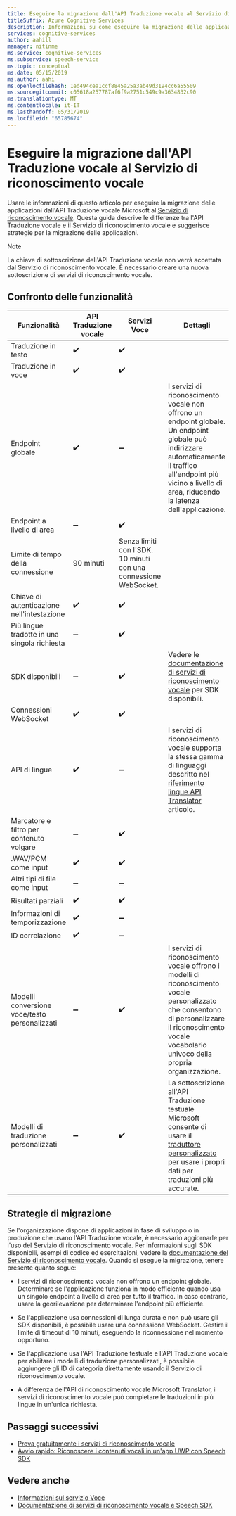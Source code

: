 ```yaml
---
title: Eseguire la migrazione dall'API Traduzione vocale al Servizio di riconoscimento vocale
titleSuffix: Azure Cognitive Services
description: Informazioni su come eseguire la migrazione delle applicazioni dall'API traduzione vocale per i servizi di riconoscimento vocale.
services: cognitive-services
author: aahill
manager: nitinme
ms.service: cognitive-services
ms.subservice: speech-service
ms.topic: conceptual
ms.date: 05/15/2019
ms.author: aahi
ms.openlocfilehash: 1ed494cea1ccf8845a25a3ab49d3194cc6a55509
ms.sourcegitcommit: c05618a257787af6f9a2751c549c9a3634832c90
ms.translationtype: MT
ms.contentlocale: it-IT
ms.lasthandoff: 05/31/2019
ms.locfileid: "65785674"
---
```

# <a name="migrate-from-the-translator-speech-api-to-the-speech-service"></a>Eseguire la migrazione dall'API Traduzione vocale al Servizio di riconoscimento vocale

Usare le informazioni di questo articolo per eseguire la migrazione delle applicazioni dall'API Traduzione vocale Microsoft al [Servizio di riconoscimento vocale](index.yml). Questa guida descrive le differenze tra l'API Traduzione vocale e il Servizio di riconoscimento vocale e suggerisce strategie per la migrazione delle applicazioni.

> [!NOTE]
> La chiave di sottoscrizione dell'API Traduzione vocale non verrà accettata dal Servizio di riconoscimento vocale. È necessario creare una nuova sottoscrizione di servizi di riconoscimento vocale.

## <a name="comparison-of-features"></a>Confronto delle funzionalità

| Funzionalità                                           | API Traduzione vocale                                  | Servizi Voce | Dettagli                                                                                                                                                                                                                                                                            |
|---------------------------------------------------|-----------------------------------------------------------------|------------------------------------|------------------------------------------------------------------------------------------------------------------------------------------------------------------------------------------------------------------------------------------------------------------------------------|
| Traduzione in testo                               | :heavy_check_mark:                                              | :heavy_check_mark:                 |                                                                                                                                                                                                                                                                                    |
| Traduzione in voce                             | :heavy_check_mark:                                              | :heavy_check_mark:                 |                                                                                                                                                                                                                                                                                    |
| Endpoint globale                                   | :heavy_check_mark:                                              | :heavy_minus_sign:                 | I servizi di riconoscimento vocale non offrono un endpoint globale. Un endpoint globale può indirizzare automaticamente il traffico all'endpoint più vicino a livello di area, riducendo la latenza dell'applicazione.                                                    |
| Endpoint a livello di area                                | :heavy_minus_sign:                                              | :heavy_check_mark:                 |                                                                                                                                                                                                                                                                                    |
| Limite di tempo della connessione                             | 90 minuti                                               | Senza limiti con l'SDK. 10 minuti con una connessione WebSocket.                                                                                                                                                                                                                                                                                   |
| Chiave di autenticazione nell'intestazione                                | :heavy_check_mark:                                              | :heavy_check_mark:                 |                                                                                                                                                                                                                                                                                    |
| Più lingue tradotte in una singola richiesta | :heavy_minus_sign:                                              | :heavy_check_mark:                 |                                                                                                                                                                                                                                                                                    |
| SDK disponibili                                    | :heavy_minus_sign:                                              | :heavy_check_mark:                 | Vedere le [documentazione di servizi di riconoscimento vocale](index.yml) per SDK disponibili.                                                                                                                                                    |
| Connessioni WebSocket                             | :heavy_check_mark:                                              | :heavy_check_mark:                 |                                                                                                                                                                                                                                                                                    |
| API di lingue                                     | :heavy_check_mark:                                              | :heavy_minus_sign:                 | I servizi di riconoscimento vocale supporta la stessa gamma di linguaggi descritto nel [riferimento lingue API Translator](../translator-speech/languages-reference.md) articolo. |
| Marcatore e filtro per contenuto volgare                       | :heavy_minus_sign:                                              | :heavy_check_mark:                 |                                                                                                                                                                                                                                                                                    |
| .WAV/PCM come input                                 | :heavy_check_mark:                                              | :heavy_check_mark:                 |                                                                                                                                                                                                                                                                                    |
| Altri tipi di file come input                         | :heavy_minus_sign:                                              | :heavy_minus_sign:                 |                                                                                                                                                                                                                                                                                    |
| Risultati parziali                                   | :heavy_check_mark:                                              | :heavy_check_mark:                 |                                                                                                                                                                                                                                                                                    |
| Informazioni di temporizzazione                                       | :heavy_check_mark:                                              | :heavy_minus_sign:                 |                                                                                                                                                                 |
| ID correlazione                                    | :heavy_check_mark:                                              | :heavy_minus_sign:                 |                                                                                                                                                                                                                                                                                    |
| Modelli conversione voce/testo personalizzati                              | :heavy_minus_sign:                                              | :heavy_check_mark:                 | I servizi di riconoscimento vocale offrono i modelli di riconoscimento vocale personalizzato che consentono di personalizzare il riconoscimento vocale vocabolario univoco della propria organizzazione.                                                                                                                                           |
| Modelli di traduzione personalizzati                         | :heavy_minus_sign:                                              | :heavy_check_mark:                 | La sottoscrizione all'API Traduzione testuale Microsoft consente di usare il [traduttore personalizzato](https://www.microsoft.com/translator/business/customization/) per usare i propri dati per traduzioni più accurate.                                                 |

## <a name="migration-strategies"></a>Strategie di migrazione

Se l'organizzazione dispone di applicazioni in fase di sviluppo o in produzione che usano l'API Traduzione vocale, è necessario aggiornarle per l'uso del Servizio di riconoscimento vocale. Per informazioni sugli SDK disponibili, esempi di codice ed esercitazioni, vedere la [documentazione del Servizio di riconoscimento vocale](index.yml). Quando si esegue la migrazione, tenere presente quanto segue:

* I servizi di riconoscimento vocale non offrono un endpoint globale. Determinare se l'applicazione funziona in modo efficiente quando usa un singolo endpoint a livello di area per tutto il traffico. In caso contrario, usare la georilevazione per determinare l'endpoint più efficiente.

* Se l'applicazione usa connessioni di lunga durata e non può usare gli SDK disponibili, è possibile usare una connessione WebSocket. Gestire il limite di timeout di 10 minuti, eseguendo la riconnessione nel momento opportuno.

* Se l'applicazione usa l'API Traduzione testuale e l'API Traduzione vocale per abilitare i modelli di traduzione personalizzati, è possibile aggiungere gli ID di categoria direttamente usando il Servizio di riconoscimento vocale.

* A differenza dell'API di riconoscimento vocale Microsoft Translator, i servizi di riconoscimento vocale può completare le traduzioni in più lingue in un'unica richiesta.

## <a name="next-steps"></a>Passaggi successivi

* [Prova gratuitamente i servizi di riconoscimento vocale](get-started.md)
* [Avvio rapido: Riconoscere i contenuti vocali in un'app UWP con Speech SDK](quickstart-csharp-uwp.md)

## <a name="see-also"></a>Vedere anche

* [Informazioni sul servizio Voce](overview.md)
* [Documentazione di servizi di riconoscimento vocale e Speech SDK](https://docs.microsoft.com/azure/cognitive-services/speech-service/speech-devices-sdk-qsg)
